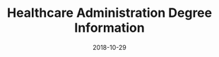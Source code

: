 ---
path: "programs/l/"
scramble: "D22031D3"
date: "2018-10-29"
title: "Healthcare Administration Degree Information"
content: ""
components: "{'ads':0,'lrform':1}"
action: ""
areaOfStudy: "75346615"
concentration: "FE5CFC3D"
collegeId: ""
headerText: ""
introText: ""
buttonText: ""
submitButtonText: ""
theme: "ce-sem-programs"
launchInLightbox: ""
template: ""
aosName: "medical"
conName: ""
---